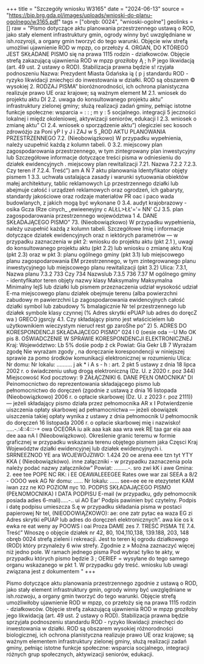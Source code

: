 +++
title = "Szczegóły wniosku W3165"
date = "2024-06-13"
source = "https://bip.brg.gda.pl/images/uploads/wnioski-do-planu-ogolnego/w3165.pdf"
tags = ["obręb: 0024", "wnioski-ogolne"]
geolinks = []
raw = "Pismo dotyczące aktu planowania przestrzennego ustawą o ROD, jako stały element infrastruktury gmin, ogrody winny być uwzględniane w ish.rozyrojś, a organy gmin tworzyć do tego warunki. Objęcie wiw strefą umożliwi ujawnienie ROD w mpzp, co przełoży 4. ORGAN, DO KTÓREGO JEST SKŁADANE PISMO się na prawa 1115 rodzin - działkowców. Objęcie strefą zakazującą ujawnienia ROD w mpzp groziłoby Ą ; h P jego likwidacją (art. 49 ust. 2 ustawy o ROD). Stabilizacja prawna będzie s! rzyjała podnoszeniu Nazwa: Prezydent Miasta Gdańska  ią ( p j standardu ROD - ryzyko likwidacji zniechęci do inwestowania w działki. ROD są obszarem © wysokiej 2. RODZAJ PISMA” bioróżnorodności, ich ochrona planistyczna realizuje prawo UE oraz krajowe; są ważnym element M 2.1. wniosek do projektu aktu DI 2.2. uwaga do konsultowanego projektu aktu” infrastruktury zielonej gminy; służą realizacji zadań gminy, pełniąc istotne funkcje społeczne: wsparcia = : : ; m y : 5 socjalnego. integracji 5 jeczności lokalnej i międz okoleniowej, aktywizacji seniorów, edukacji I 2.3. wniosek o zmianę aktu” CI 2.4. wniosek o sporządzenie aktu”) olegicziei sec kosoch zdrowóżjo za Poni yP I y J i ZAJ w 5 „ROD AKTU PLANOWANIA PRZESTRZENNEGO 7.2. (Nieobowiązkowo) W przypadku wypełnienia, należy uzupełnić każdą z kolumn tabeli. 0 3.2. miejscowy plan zagospodarowania przestrzennego, w tym zintegrowany plan inwestycyjny lub Szczegółowe informacje dotyczące treści pisma w  odniesieniu do działek ewidencyjnych  . miejscowy plan rewitalizacji  7.21. Nazwa 7.2.2  7.2.3. Czy teren if 7.2.4. Treść”)  am A Ń 7 aktu planowania  Identyfikator objęty pismem  1 3.3. uchwała ustalająca zasady i warunki sytuowania obiektów małej architektury, tablic reklamowych Lp  przestrzennego działki lub  abejmuje całość  i urządzeń reklamowych oraz ogrodzeń, ich gabaryty, standardy jakościowe oraz rodzaje materiałów  PR oac i paco wada  budowlanych, z jakich mogą być wykonane 0 3.4. audyt krajobrazowy - osika Gcza (Rze cinych_ „ewieeneyjny c  ALŁL>ŁŁ'='= NN'  CJ 3.5. plan zagospodarowania przestrzennego województwa 1     4. DANE SKŁADAJĄCEGO PISMO” 73. (Nieobowiązkowo) W przypadku wypełnienia, należy uzupełnić każdą z kolumn tabeli. Szczegółowe Imię i informacje dotyczące dziatek ewidencyjnych oraz n iektórych parametrów — w przypadku zaznaczenia w pkt 2:  wniosku do projektu aktu (pkt 2.1 ), uwagi do konsultowanego projektu aktu (pkt 2.2) lub wniosku o zmianę aktu Kraj (pkt 2.3) oraz w pkt 3: planu ogólnego gminy (pkt 3.1) lub miejscowego planu zagospodarowania EM przestrzennego, w tym zintegrowanego planu inwestycyjnego lub miejscowego planu rewitalizacji (pkt 3.2) Ulica:   7.3.1, Nazwa planu  7.3.2 733 Czy  734 Nazwslub  7.3.5  736  7.37 M ogólnego gminy  - identyfikator  teren objęty nazwy klasy Maksymalny  Maksymalna  Minimalny  lejS  lub  działki lub pismem  przeznaczenia  udział wysokość udział  E-ma miejscowego planu  działek  obejmuje  terenu (alba powierzchni  zabudowy m  pawierzchni   Lp  zagospodarowania ewidencyjnych  całość działki  symbol lub  zabudowy % bmalagicznie  Nr tel przestrzennego  lub działek symbole klasy   czynnej (% Adres skrytki ePUAP lub adres do doręcZ wa )     GRECO  jgsrcjy    4.1. Czy składający pismo jest właścicielem lub użytkownikiem wieczystym nierucł rest gp zaroŚhe po” 2)         5. ADRES DO KORESPONDENCJI SKŁADAJĄCEGO PISMO” 024 l 0 (oesie oda --U Mo  OK pis 8. OŚWIADCZENIE W SPRAWIE KORESPONDENCJI ELEKTRONICZNEJ Kraj: Województwo: Lb 5% dośie podp ż ck Powiat: Gia Gekr LB 7  Wyrażam zgodę Nie wyrażam zgody , na doręczanie korespondencji w niniejszej sprawie za pomo środków komunikacji elektronicznej w rozumieniu Ulica: Nr domu: Nr lokalu: .......... j ak * i  A  s - h : art. 2 pkt 5 ustawy z dnia 18 lipca 2002 r. o świadczeniu usług drogą elektroniczną (Dz. U. z 2020 r. poz 344) Miejscowość Kod pocztowy: 9 ZAŁĄCZNIKI 6. DANE PEŁN OMOCNIKA” DI Peinomocnictwo do reprezentowania składającego pismo lub pełnomocnictwo do doręczeń (zgodnie z ustawą z dnia 16 listopada (Nieobowiązkowo) 2006 r. o opłacie skarbowej (Dz. U. z 2023 r. poz 2111)) — jeżeli składający pismo działa przez pełnomocnika AR x I Potwierdzenie uiszczenia opłaty skarbowej ad pełnamocnictwa — jeżeli obowiązek uiszczenia takiej opłaty wynika z ustawy z dnia  pełnomocnik U pełnomocnik do doręczeń 16 listopada 2006 r. o opłacie skarbowej mię i nazwisko! .....-.:4::4:::-+ owa ÓCEÓRA iu aik aaa kak aaa wra wek RE taa gar eia aaa dee aaa nA I  (Nieobowiązkowo). Określenie granic teremu w formie graficznej w przypadku wskazania terenu objętego pismem jaka Częsci Kraj Województw działki ewidencyjnej lub działek ewidencyjnych i. SRRNEEZNOD YE ara WOJEWÓJZIWO: 1.424 20 oe arena eee tzn tyt YTY KKA ( (Nieobowiązkówo). inne załączniki - w przypadku zaznaczenia pola należy podać nazwy załączników” Powiat: .........-. sro zwi kK i awe Gmina: 2. eee tee POPE NC RK: i EE OEAWALEEEGEE Rates owe war zai SEEA a 8/2 - OOOO wek AG Nr domu: ...... Nr lokalu: ...... see=ee ee re etezytetet KAM iwan zzz ne KO POZIOM nyc 10. PODPIS SKŁADAJĄCEGO PISMO (PEŁNOMOCNIKA) I DATA PODPISU E-mail (w przypadku, gdy pełnomocnik posiada adies 6-mali).....-.. ui AO Ear' Podpis pawinien być czytelny. Podpis i datę podpisu umieszcza S.ę w przypadku składania pisma w postaci papierowej Nr tel, (NIEODOWIĄZKOWO): ae: one zatr pytac ea waza EG zi Adres skrytki ePUAP lub adres do doręczeń elektronicznych”. awa kie os k ewka re eat weny ay POOWS i oai Proza DAME zes 7. TREŚĆ PISMA TE 7.4. Treść” Wnoszę o objęcie działek nr 42, 80, 104,110,138, 139.188, 203, 148 obręb 0024 strefą zieleni i rekreacji. Jest to teren kj ogrodu działkowego (ROD) który przynależy 6 wiw strefy. Zgodnie z » Można zaznaczyć więcej niż jedno pole. W ramach jednego pisma Pod wybrać tylko te akty, w przypadku których pismo będzie  3 ; OERIEF = wysyłane do tego samego organu wskazanego w pkt 1. W przypadku gdy treść. wniosku lub uwagi związana jest z dokumentem "
+++

Pismo dotyczące aktu planowania przestrzennego zgodnie z ustawą o ROD, jako stały element infrastruktury gmin, ogrody winny być uwzględniane w ish.rozwoju, a organy gmin tworzyć do tego warunki. Objęcie strefą umożliwiłoby ujawnienie ROD w mpzp, co przełoży się na prawa 1115 rodzin - działkowców. Objęcie strefą zakazującą ujawnienia ROD w mpzp groziłoby jego likwidacją (art. 49 ust. 2 ustawy o ROD). Stabilizacja prawna będzie sprzyjała podnoszeniu standardu ROD - ryzyko likwidacji zniechęci do inwestowania w działki. ROD są obszarem wysokiej różnorodności biologicznej, ich ochrona planistyczna realizuje prawo UE oraz krajowe; są ważnym elementem infrastruktury zielonej gminy, służą realizacji zadań gminy, pełniąc istotne funkcje społeczne: wsparcia socjalnego, integracji różnych grup społecznych, aktywizacji seniorów, edukacji.


